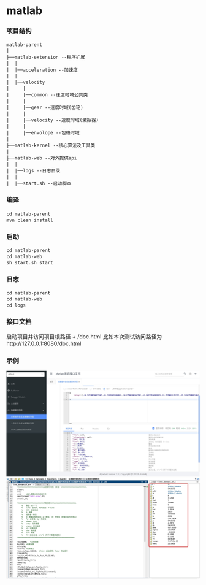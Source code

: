 # matlab

### 项目结构
```
matlab-parent
|
├──matlab-extension --程序扩展
|  |
|  |──acceleration --加速度
|  |
|  |──velocity
|     |
|     |──common --速度时域公共类
|     |
|     |──gear --速度时域(齿轮)
|     |
|     |──velocity --速度时域(激振器)
|     |
|     |──envolope --包络时域
|
├──matlab-kernel --核心算法及工具类
|
├──matlab-web --对外提供api
|  |
|  |──logs --日志目录
|  |
|  |──start.sh --启动脚本

```

### 编译
```shell
cd matlab-parent
mvn clean install
```

### 启动
```shell
cd matlab-parent
cd matlab-web
sh start.sh start
```

### 日志
```shell
cd matlab-parent
cd matlab-web
cd logs
```

### 接口文档
启动项目并访问项目根路径 + /doc.html
比如本次测试访问路径为http://127.0.0.1:8080/doc.html

### 示例
![image](https://github.com/s886259/matlab-parent/blob/master/image/1417_time_domain_1.jpg)
![image](https://github.com/s886259/matlab-parent/blob/master/image/1417_time_domain_2.jpg)